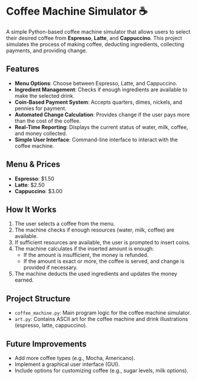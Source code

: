 # Coffee Machine Simulator ☕️

A simple Python-based coffee machine simulator that allows users to select their desired coffee from **Espresso**, **Latte**, and **Cappuccino**. This project simulates the process of making coffee, deducting ingredients, collecting payments, and providing change.

## Features

- **Menu Options**: Choose between Espresso, Latte, and Cappuccino.<br>
- **Ingredient Management**: Checks if enough ingredients are available to make the selected drink.<br>
- **Coin-Based Payment System**: Accepts quarters, dimes, nickels, and pennies for payment.<br>
- **Automated Change Calculation**: Provides change if the user pays more than the cost of the coffee.<br>
- **Real-Time Reporting**: Displays the current status of water, milk, coffee, and money collected.<br>
- **Simple User Interface**: Command-line interface to interact with the coffee machine.<br>

## Menu & Prices

- **Espresso**: $1.50<br>
- **Latte**: $2.50<br>
- **Cappuccino**: $3.00<br>

## How It Works

1. The user selects a coffee from the menu.<br>
2. The machine checks if enough resources (water, milk, coffee) are available.<br>
3. If sufficient resources are available, the user is prompted to insert coins.<br>
4. The machine calculates if the inserted amount is enough:
    - If the amount is insufficient, the money is refunded.<br>
    - If the amount is exact or more, the coffee is served, and change is provided if necessary.<br>
5. The machine deducts the used ingredients and updates the money earned.<br>



## Project Structure

- `coffee_machine.py`: Main program logic for the coffee machine simulator.<br>
- `art.py`: Contains ASCII art for the coffee machine and drink illustrations (espresso, latte, cappuccino).<br>

## Future Improvements

- Add more coffee types (e.g., Mocha, Americano).<br>
- Implement a graphical user interface (GUI).<br>
- Include options for customizing coffee (e.g., sugar levels, milk options).<br>




